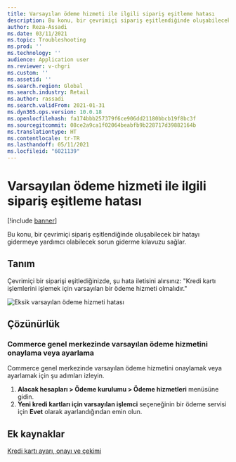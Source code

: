 ```yaml
---
title: Varsayılan ödeme hizmeti ile ilgili sipariş eşitleme hatası
description: Bu konu, bir çevrimiçi sipariş eşitlendiğinde oluşabilecek bir hatayı gidermeye yardımcı olabilecek sorun giderme kılavuzu sağlar.
author: Reza-Assadi
ms.date: 03/11/2021
ms.topic: Troubleshooting
ms.prod: ''
ms.technology: ''
audience: Application user
ms.reviewer: v-chgri
ms.custom: ''
ms.assetid: ''
ms.search.region: Global
ms.search.industry: Retail
ms.author: rassadi
ms.search.validFrom: 2021-01-31
ms.dyn365.ops.version: 10.0.18
ms.openlocfilehash: fa174bbb257379f6ce906dd21180bbcb19f8bc3f
ms.sourcegitcommit: 08ce2a9ca1f02064beabfb9b228717d39882164b
ms.translationtype: HT
ms.contentlocale: tr-TR
ms.lasthandoff: 05/11/2021
ms.locfileid: "6021139"
---
```

# <a name="order-synchronization-error-related-to-the-default-payment-service"></a>Varsayılan ödeme hizmeti ile ilgili sipariş eşitleme hatası

[!include [banner](../../includes/banner.md)]

Bu konu, bir çevrimiçi sipariş eşitlendiğinde oluşabilecek bir hatayı gidermeye yardımcı olabilecek sorun giderme kılavuzu sağlar.

## <a name="description"></a>Tanım

Çevrimiçi bir siparişi eşitlediğinizde, şu hata iletisini alırsınız: "Kredi kartı işlemlerini işlemek için varsayılan bir ödeme hizmeti olmalıdır."

![Eksik varsayılan ödeme hizmeti hatası](media/default-payment-method-error.jpg)

## <a name="resolution"></a>Çözünürlük

### <a name="confirm-or-set-the-default-payment-service-in-commerce-headquarters"></a>Commerce genel merkezinde varsayılan ödeme hizmetini onaylama veya ayarlama

Commerce genel merkezinde varsayılan ödeme hizmetini onaylamak veya ayarlamak için şu adımları izleyin.

1. **Alacak hesapları \> Ödeme kurulumu \> Ödeme hizmetleri** menüsüne gidin.
1. **Yeni kredi kartları için varsayılan işlemci** seçeneğinin bir ödeme servisi için **Evet** olarak ayarlandığından emin olun.

## <a name="additional-resources"></a>Ek kaynaklar

[Kredi kartı ayarı, onayı ve çekimi](../../finance/accounts-receivable/credit-card-authorizations.md)